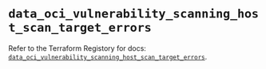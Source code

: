 # `data_oci_vulnerability_scanning_host_scan_target_errors`

Refer to the Terraform Registory for docs: [`data_oci_vulnerability_scanning_host_scan_target_errors`](https://registry.terraform.io/providers/oracle/oci/6.18.0/docs/data-sources/vulnerability_scanning_host_scan_target_errors).
